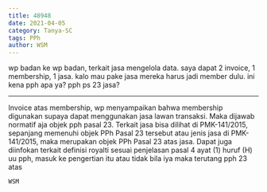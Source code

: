```yaml
---
title: 48948
date: 2021-04-05
category: Tanya-SC
tags: PPh
author: WSM
---
```


wp badan ke wp badan, terkait jasa mengelola data. saya dapat 2 invoice, 1 membership, 1 jasa. kalo mau pake jasa mereka harus jadi member dulu. ini kena pph apa ya? pph ps 23 jasa?

---

Invoice atas membership, wp menyampaikan bahwa membership digunakan supaya dapat menggunakan jasa lawan transaksi. Maka dijawab normatif aja objek pph pasal 23. Terkait jasa bisa dilihat di PMK-141/2015, sepanjang memenuhi objek PPh Pasal 23 tersebut atau jenis jasa di PMK-141/2015, maka merupakan objek PPh Pasal 23 atas jasa. Dapat juga diinfokan terkait definisi royalti sesuai penjelasan pasal 4 ayat (1) huruf (H) uu pph, masuk ke pengertian itu atau tidak bila iya maka terutang pph 23 atas

`WSM`
